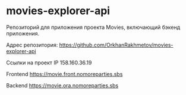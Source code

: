 # movies-explorer-api
Репозиторий для приложения проекта Movies, включающий бэкенд приложения.

Адрес репозитория: https://github.com/OrkhanRakhmetov/movies-explorer-api

Ссылки на проект
IP 158.160.36.19

Frontend https://movie.front.nomoreparties.sbs

Backend https://movie.ora.nomoreparties.sbs